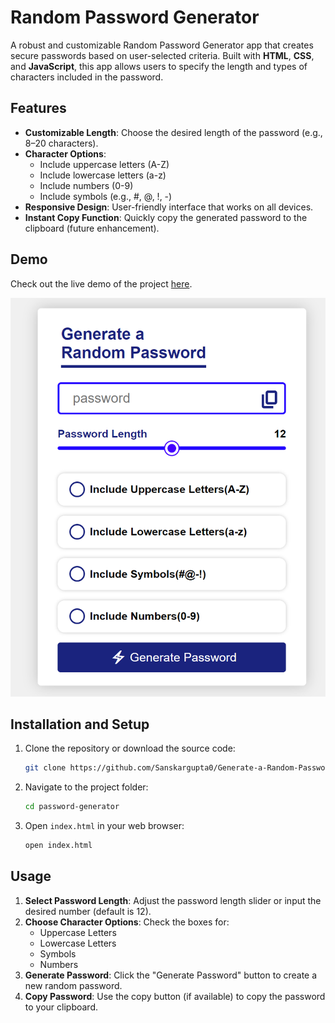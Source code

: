 # Random Password Generator

A robust and customizable Random Password Generator app that creates secure passwords based on user-selected criteria. Built with **HTML**, **CSS**, and **JavaScript**, this app allows users to specify the length and types of characters included in the password.

## Features

- **Customizable Length**: Choose the desired length of the password (e.g., 8–20 characters).
- **Character Options**:
  - Include uppercase letters (A-Z)
  - Include lowercase letters (a-z)
  - Include numbers (0-9)
  - Include symbols (e.g., #, @, !, -)
- **Responsive Design**: User-friendly interface that works on all devices.
- **Instant Copy Function**: Quickly copy the generated password to the clipboard (future enhancement).

## Demo

Check out the live demo of the project [here](https://sanskargupta0.github.io/Generate-a-Random-Password/).


![Password Generator App Screenshot](./image.png)

## Installation and Setup

1. Clone the repository or download the source code:
    ```bash
    git clone https://github.com/Sanskargupta0/Generate-a-Random-Password.git
    ```

2. Navigate to the project folder:
    ```bash
    cd password-generator
    ```

3. Open `index.html` in your web browser:
    ```bash
    open index.html
    ```

## Usage

1. **Select Password Length**: Adjust the password length slider or input the desired number (default is 12).
2. **Choose Character Options**: Check the boxes for:
   - Uppercase Letters
   - Lowercase Letters
   - Symbols
   - Numbers
3. **Generate Password**: Click the "Generate Password" button to create a new random password.
4. **Copy Password**: Use the copy button (if available) to copy the password to your clipboard.

